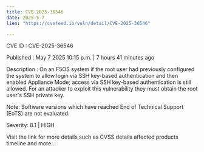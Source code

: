 ```yaml
---
title: CVE-2025-36546
date: 2025-5-7
lien: "https://cvefeed.io/vuln/detail/CVE-2025-36546"

---
```


CVE ID : CVE-2025-36546

Published :  May 7
2025
10:15 p.m. | 7 hours
41 minutes ago

Description : On an F5OS system
if the root user had previously configured the system to allow login via SSH key-based authentication
and then enabled Appliance Mode; access via SSH key-based authentication is still allowed. For an attacker to exploit this vulnerability they must obtain the root user's SSH private key.  

Note: Software versions which have reached End of Technical Support (EoTS) are not evaluated.

Severity: 8.1 | HIGH

Visit the link for more details
such as CVSS details
affected products
timeline
and more...
